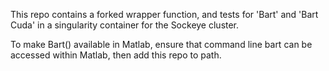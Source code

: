 This repo contains a forked wrapper function, and tests for 'Bart' and 'Bart Cuda' in a singularity container for the Sockeye cluster. 

To make Bart() available in Matlab, ensure that command line bart can be accessed within Matlab, then add this repo to path. 
